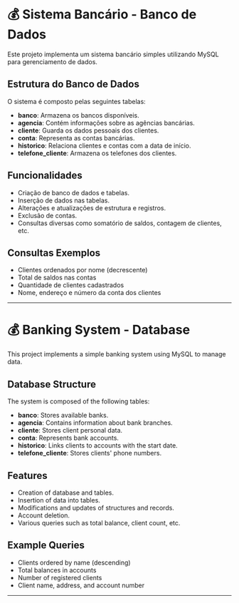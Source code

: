 
# 💰 Sistema Bancário - Banco de Dados

Este projeto implementa um sistema bancário simples utilizando MySQL para gerenciamento de dados.

## Estrutura do Banco de Dados

O sistema é composto pelas seguintes tabelas:

- **banco**: Armazena os bancos disponíveis.
- **agencia**: Contém informações sobre as agências bancárias.
- **cliente**: Guarda os dados pessoais dos clientes.
- **conta**: Representa as contas bancárias.
- **historico**: Relaciona clientes e contas com a data de início.
- **telefone_cliente**: Armazena os telefones dos clientes.

## Funcionalidades

- Criação de banco de dados e tabelas.
- Inserção de dados nas tabelas.
- Alterações e atualizações de estrutura e registros.
- Exclusão de contas.
- Consultas diversas como somatório de saldos, contagem de clientes, etc.

## Consultas Exemplos

- Clientes ordenados por nome (decrescente)
- Total de saldos nas contas
- Quantidade de clientes cadastrados
- Nome, endereço e número da conta dos clientes

---

# 💰 Banking System - Database

This project implements a simple banking system using MySQL to manage data.

## Database Structure

The system is composed of the following tables:

- **banco**: Stores available banks.
- **agencia**: Contains information about bank branches.
- **cliente**: Stores client personal data.
- **conta**: Represents bank accounts.
- **historico**: Links clients to accounts with the start date.
- **telefone_cliente**: Stores clients' phone numbers.

## Features

- Creation of database and tables.
- Insertion of data into tables.
- Modifications and updates of structures and records.
- Account deletion.
- Various queries such as total balance, client count, etc.

## Example Queries

- Clients ordered by name (descending)
- Total balances in accounts
- Number of registered clients
- Client name, address, and account number

---
